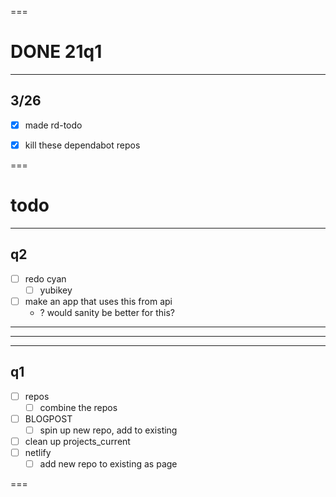 














===
# DONE 21q1

---
## 3/26
- [x] made rd-todo
- [x] kill these dependabot repos


===
# todo

---
## q2
- [ ] redo cyan
	- [ ] yubikey
- [ ] make an app that uses this from api
	- ? would sanity be better for this?



---

---

---

## q1
- [ ] repos
	- [ ] combine the repos
- [ ] BLOGPOST
	- [ ] spin up new repo, add to existing
- [ ] clean up projects_current
- [ ] netlify
	- [ ] add new repo to existing as page

===















